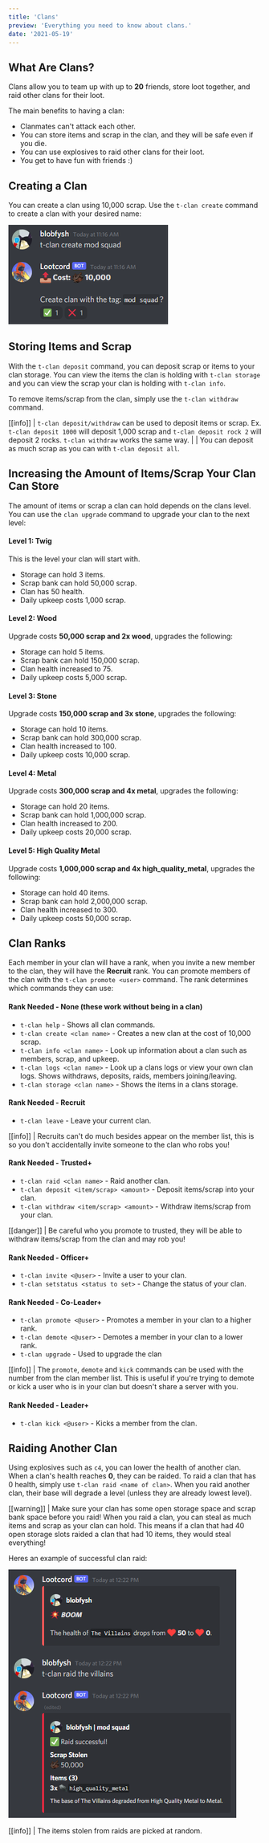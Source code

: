 ```yaml
---
title: 'Clans'
preview: 'Everything you need to know about clans.'
date: '2021-05-19'
---
```


## What Are Clans?

Clans allow you to team up with up to **20** friends, store loot together, and raid other clans for their loot.

The main benefits to having a clan:

- Clanmates can't attack each other.
- You can store items and scrap in the clan, and they will be safe even if you die.
- You can use explosives to raid other clans for their loot.
- You get to have fun with friends :)

## Creating a Clan

You can create a clan using 10,000 scrap. Use the `t-clan create` command to create a clan with your desired name:

![creating a clan using clan create example](./creatingclan.png)

## Storing Items and Scrap

With the `t-clan deposit` command, you can deposit scrap or items to your clan storage. You can view the items the clan is holding with `t-clan storage` and you can view the scrap your clan is holding with `t-clan info`.

To remove items/scrap from the clan, simply use the `t-clan withdraw` command.

[[info]]
| `t-clan deposit/withdraw` can be used to deposit items or scrap. Ex. `t-clan deposit 1000` will deposit 1,000 scrap and `t-clan deposit rock 2` will deposit 2 rocks. `t-clan withdraw` works the same way.
|
| You can deposit as much scrap as you can with `t-clan deposit all`.

## Increasing the Amount of Items/Scrap Your Clan Can Store

The amount of items or scrap a clan can hold depends on the clans level. You can use the `clan upgrade` command to upgrade your clan to the next level:

#### Level 1: Twig

This is the level your clan will start with.

- Storage can hold 3 items.
- Scrap bank can hold 50,000 scrap.
- Clan has 50 health.
- Daily upkeep costs 1,000 scrap.

#### Level 2: Wood

Upgrade costs **50,000 scrap and 2x wood**, upgrades the following:

- Storage can hold 5 items.
- Scrap bank can hold 150,000 scrap.
- Clan health increased to 75.
- Daily upkeep costs 5,000 scrap.

#### Level 3: Stone

Upgrade costs **150,000 scrap and 3x stone**, upgrades the following:

- Storage can hold 10 items.
- Scrap bank can hold 300,000 scrap.
- Clan health increased to 100.
- Daily upkeep costs 10,000 scrap.

#### Level 4: Metal

Upgrade costs **300,000 scrap and 4x metal**, upgrades the following:

- Storage can hold 20 items.
- Scrap bank can hold 1,000,000 scrap.
- Clan health increased to 200.
- Daily upkeep costs 20,000 scrap.

#### Level 5: High Quality Metal

Upgrade costs **1,000,000 scrap and 4x high\_quality\_metal**, upgrades the following:

- Storage can hold 40 items.
- Scrap bank can hold 2,000,000 scrap.
- Clan health increased to 300.
- Daily upkeep costs 50,000 scrap.

## Clan Ranks

Each member in your clan will have a rank, when you invite a new member to the clan, they will have the **Recruit** rank. You can promote members of the clan with the `t-clan promote <user>` command. The rank determines which commands they can use:

#### Rank Needed - None (these work without being in a clan)

- `t-clan help` - Shows all clan commands.
- `t-clan create <clan name>` - Creates a new clan at the cost of 10,000 scrap.
- `t-clan info <clan name>` - Look up information about a clan such as members, scrap, and upkeep.
- `t-clan logs <clan name>` - Look up a clans logs or view your own clan logs. Shows withdraws, deposits, raids, members joining/leaving.
- `t-clan storage <clan name>` - Shows the items in a clans storage.

#### Rank Needed - Recruit

- `t-clan leave` - Leave your current clan.

[[info]]
| Recruits can't do much besides appear on the member list, this is so you don't accidentally invite someone to the clan who robs you!

#### Rank Needed - Trusted+

- `t-clan raid <clan name>` - Raid another clan.
- `t-clan deposit <item/scrap> <amount>` - Deposit items/scrap into your clan.
- `t-clan withdraw <item/scrap> <amount>` - Withdraw items/scrap from your clan.

[[danger]]
| Be careful who you promote to trusted, they will be able to withdraw items/scrap from the clan and may rob you!

#### Rank Needed - Officer+

- `t-clan invite <@user>` - Invite a user to your clan.
- `t-clan setstatus <status to set>` - Change the status of your clan.

#### Rank Needed - Co-Leader+

- `t-clan promote <@user>` - Promotes a member in your clan to a higher rank.
- `t-clan demote <@user>` - Demotes a member in your clan to a lower rank.
- `t-clan upgrade` - Used to upgrade the clan

[[info]]
| The `promote`, `demote` and `kick` commands can be used with the number from the clan member list. This is useful if you're trying to demote or kick a user who is in your clan but doesn't share a server with you.

#### Rank Needed - Leader+

- `t-clan kick <@user>` - Kicks a member from the clan.

## Raiding Another Clan

Using explosives such as `c4`, you can lower the health of another clan. When a clan's health reaches **0**, they can be raided. To raid a clan that has 0 health, simply use `t-clan raid <name of clan>`. When you raid another clan, their base will degrade a level (unless they are already lowest level).

[[warning]]
| Make sure your clan has some open storage space and scrap bank space before you raid! When you raid a clan, you can steal as much items and scrap as your clan can hold. This means if a clan that had 40 open storage slots raided a clan that had 10 items, they would steal everything!

Heres an example of successful clan raid:

![raiding another clan example](./raiding.png)

[[info]]
| The items stolen from raids are picked at random.